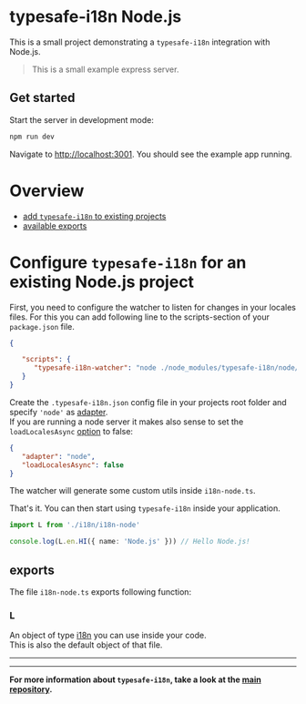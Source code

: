 # typesafe-i18n Node.js

This is a small project demonstrating a `typesafe-i18n` integration with Node.js.

> This is a small example express server.


## Get started

Start the server in development mode:

```bash
npm run dev
```

Navigate to [http://localhost:3001](http://localhost:3001). You should see the example app running.

# Overview
 - [add `typesafe-i18n` to existing projects](#configure-typesafe-i18n-for-an-existing-nodejs-project)
 - [available exports](#exports)


<!-- ------------------------------------------------------------------------------------------ -->
<!-- ------------------------------------------------------------------------------------------ -->
<!-- ------------------------------------------------------------------------------------------ -->

# Configure `typesafe-i18n` for an existing Node.js project

First, you need to configure the watcher to listen for changes in your locales files.
For this you can add following line to the scripts-section of your `package.json` file.

```json
{

   "scripts": {
      "typesafe-i18n-watcher": "node ./node_modules/typesafe-i18n/node/watcher.js"
   }
}
```

Create the `.typesafe-i18n.json` config file in your projects root folder and specify `'node'` as [adapter](https://github.com/ivanhofer/typesafe-i18n#adapter).\
If you are running a node server it makes also sense to set the `loadLocalesAsync` [option](https://github.com/ivanhofer/typesafe-i18n#options) to false:

```json
{
   "adapter": "node",
   "loadLocalesAsync": false
}
```

The watcher will generate some custom utils inside `i18n-node.ts`.

That's it. You can then start using `typesafe-i18n` inside your application.

```typescript
import L from './i18n/i18n-node'

console.log(L.en.HI({ name: 'Node.js' })) // Hello Node.js!
```


<!-- ------------------------------------------------------------------------------------------ -->
<!-- ------------------------------------------------------------------------------------------ -->
<!-- ------------------------------------------------------------------------------------------ -->

## exports

The file `i18n-node.ts` exports following function:

### L

An object of type [i18n](https://github.com/ivanhofer/typesafe-i18n#i18n) you can use inside your code.\
This is also the default object of that file.

<!-- ------------------------------------------------------------------------------------------ -->
<!-- ------------------------------------------------------------------------------------------ -->
<!-- ------------------------------------------------------------------------------------------ -->

---
---

**For more information about `typesafe-i18n`, take a look at the [main repository](https://github.com/ivanhofer/typesafe-i18n).**